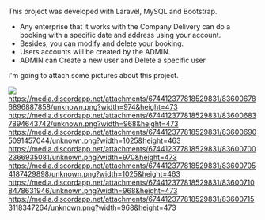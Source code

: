 This project was developed with Laravel, MySQL and Bootstrap.

- Any enterprise that it works with the Company Delivery can do a booking with a specific date and address using your account. 
- Besides, you can modify and delete your booking.
- Users accounts will be created by the ADMIN.
- ADMIN can Create a new user and Delete a specific user.

I'm going to attach some pictures about this project.

<img src="https://media.discordapp.net/attachments/674412377818529831/836005663293308968/unknown.png?width=974&height=473"></img>
https://media.discordapp.net/attachments/674412377818529831/836006786896887858/unknown.png?width=974&height=473
https://media.discordapp.net/attachments/674412377818529831/836006837894643742/unknown.png?width=968&height=473
https://media.discordapp.net/attachments/674412377818529831/836006905091457044/unknown.png?width=1025&height=463
https://media.discordapp.net/attachments/674412377818529831/836007002366935081/unknown.png?width=970&height=473
https://media.discordapp.net/attachments/674412377818529831/836007054187429898/unknown.png?width=1025&height=463
https://media.discordapp.net/attachments/674412377818529831/836007108478631946/unknown.png?width=968&height=473
https://media.discordapp.net/attachments/674412377818529831/836007153118347264/unknown.png?width=968&height=473
